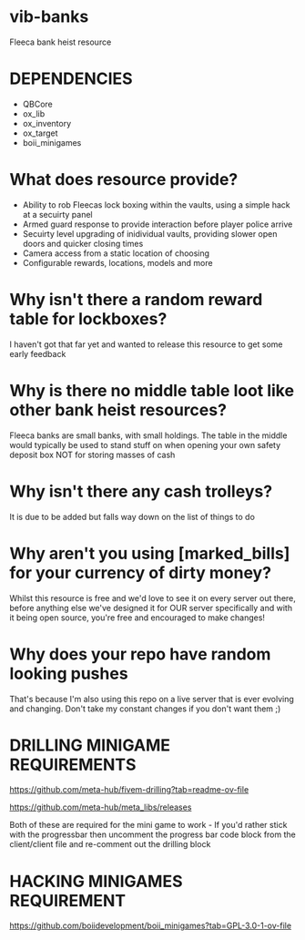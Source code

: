 # vib-banks
Fleeca bank heist resource

# DEPENDENCIES

- QBCore
- ox_lib
- ox_inventory
- ox_target
- boii_minigames

# What does resource provide?

- Ability to rob Fleecas lock boxing within the vaults, using a simple hack at a secuirty panel
- Armed guard response to provide interaction before player police arrive
- Secuirty level upgrading of inidividual vaults, providing slower open doors and quicker closing times
- Camera access from a static location of choosing
- Configurable rewards, locations, models and more

# Why isn't there a random reward table for lockboxes?

I haven't got that far yet and wanted to release this resource to get some early feedback

# Why is there no middle table loot like other bank heist resources?

Fleeca banks are small banks, with small holdings. The table in the middle would typically be used to stand stuff on when opening your own safety deposit box NOT for storing masses of cash

# Why isn't there any cash trolleys?

It is due to be added but falls way down on the list of things to do

# Why aren't you using [marked_bills] for your currency of dirty money?

Whilst this resource is free and we'd love to see it on every server out there, before anything else we've designed it for OUR server specifically and with it being open source, you're free and encouraged to make changes!

# Why does your repo have random looking pushes

That's because I'm also using this repo on a live server that is ever evolving and changing. Don't take my constant changes if you don't want them ;)

# DRILLING MINIGAME REQUIREMENTS

https://github.com/meta-hub/fivem-drilling?tab=readme-ov-file

https://github.com/meta-hub/meta_libs/releases

Both of these are required for the mini game to work - If you'd rather stick with the progressbar then uncomment the progress bar code block from the client/client file and re-comment out the drilling block

# HACKING MINIGAMES REQUIREMENT

https://github.com/boiidevelopment/boii_minigames?tab=GPL-3.0-1-ov-file